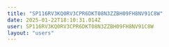 ```yaml
---
title: "SP116RV3KQ0RV3CPR6DKT08N3ZZBH09FH8NV91C8W"
date: 2025-01-22T18:10:31.014Z
user: SP116RV3KQ0RV3CPR6DKT08N3ZZBH09FH8NV91C8W
layout: "users"
---
```

    